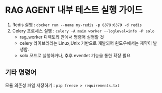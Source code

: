 
# RAG AGENT 내부 테스트 실행 가이드



1. Redis 실행 : `docker run --name my-redis -p 6379:6379 -d redis`
2. Celery 프로세스 실행 : `celery -A main worker --loglevel=info -P solo`
   - rag_worker 디렉토리 안에서 명령어 실행할 것
   - celery 라이브러리는 Linux,Unix 기반으로 개발되어 윈도우에서는 제약이 발생함.
   - solo 모드로 실행하거나, 추후 eventlet 기능을 통한 확장 필요






## 기타 명령어 

모듈 의존성 파일 저장하기 : `pip freeze > requirements.txt`
